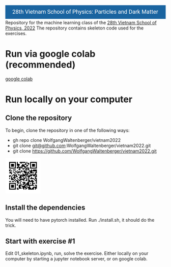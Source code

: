 <img src="pics/logo.png">
Repository for the machine learning class of the <a href=https://indico.in2p3.fr/event/26817/>28th Vietnam School of Physics, 2022</a>
The repository contains skeleton code used for the exercises.

# Run via google colab (recommended)
<a href=https://colab.research.google.com/github/WolfgangWaltenberger/vietnam2022>google colab</a>

# Run locally on your computer
## Clone the repository
To begin, clone the repository in one of the following ways:
 * gh repo clone WolfgangWaltenberger/vietnam2022
 * git clone git@github.com:WolfgangWaltenberger/vietnam2022.git
 * git clone https://github.com/WolfgangWaltenberger/vietnam2022.git
<img src="pics/qrcode.png">

## Install the dependencies
You will need to have pytorch installed. Run ./install.sh, it should do the trick.

## Start with exercise #1
Edit 01\_skeleton.ipynb, run, solve the exercise. Either locally on your computer
by starting a jupyter notebook server, or on google colab.
